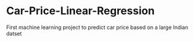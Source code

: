 # Car-Price-Linear-Regression
First machine learning project to predict car price based on a large Indian datset
